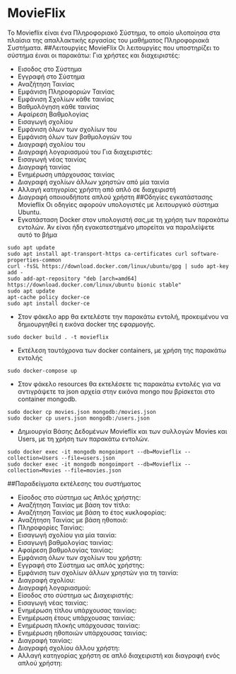 # MovieFlix
Το Movieflix είναι ένα Πληροφοριακό Σύστημα, το οποίο υλοποίησα στα πλαίσια της απαλλακτικής εργασίας του μαθήματος
Πληροφοριακά Συστήματα. 
##Λειτουργίες MovieFlix
Οι λειτουργίες που υποστηρίζει το σύστημα έιναι οι παρακάτω:
Για χρήστες και διαχειριστές:
* Εισοδος στο Σύστημα
* Εγγραφή στο Σύστημα
* Αναζήτηση Ταινίας
* Εμφάνιση Πληροφοριών Ταινίας
* Εμφάνιση Σχολίων κάθε ταινίας 
* Βαθμολόγηση κάθε ταινίας
* Αφαίρεση Βαθμολογίας
* Εισαγωγή σχολίου
* Εμφάνιση όλων των σχολίων του
* Εμφάνιση όλων των βαθμολογιών του
* Διαγραφή σχολίου του
* Διαγραφή λογαριασμού του
Για διαχειριστές:
* Εισαγωγή νέας ταινίας
* Διαγραφή ταινίας
* Ενημέρωση υπάρχουσας ταινίας
* Διαγραφή σχολίων άλλων χρηστών από μία ταινία
* Αλλαγή κατηγορίας χρήστη από απλό σε διαχειριστή
* Διαγραφή οποιουδήποτε απλού χρήστη
##Οδηγίες εγκατάστασης Movieflix
Οι οδηγίες αφορούν υπολογιστές με λειτουργικό σύστημα Ubuntu.
* Εγκατάσταση Docker στον υπολογιστή σας,με τη χρήση των παρακάτω εντολών.
  Άν είναι ήδη εγακατεστημένο μπορείται να παραλείψετε αυτό το βήμα
```
sudo apt update
sudo apt install apt-transport-https ca-certificates curl software-properties-common
curl -fsSL https://download.docker.com/linux/ubuntu/gpg | sudo apt-key add -
sudo add-apt-repository "deb [arch=amd64] https://download.docker.com/linux/ubuntu bionic stable"
sudo apt update
apt-cache policy docker-ce
sudo apt install docker-ce
```
* Στον φάκελο app θα εκτελέστε την παρακάτω εντολή,
προκειμένου να δημιουργηθεί η εικόνα docker της εφαρμογής.
```
sudo docker build . -t movieflix
```
* Εκτέλεση ταυτόχρονα των docker containers, με χρήση της παρακάτω εντολής
```
sudo docker-compose up
```
* Στον φάκελο resources θα εκτελέσετε τις παρακάτω εντολές 
για να αντιγράψετε τα json αρχεία στην εικόνα mongo που βρίσκεται 
στο container mongodb.
```
sudo docker cp movies.json mongodb:/movies.json
sudo docker cp users.json mongodb:/users.json
```
* Δημιουργία Βάσης Δεδομένων Movieflix και των συλλογών Movies και Users, 
με τη χρήση των παρακάτω εντολών.
```
sudo docker exec -it mongodb mongoimport --db=Movieflix --collection=Users --file=users.json
sudo docker exec -it mongodb mongoimport --db=Movieflix --collection=Movies --file=movies.json
```
##Παραδείγματα εκτέλεσης του συστήματος
* Είσοδος στο σύστημα ως Απλός χρήστης:
* Αναζήτηση Ταινίας με βάση τον τίτλο:
* Αναζήτηση Ταινίας με βάση το έτος κυκλοφορίας:
* Αναζήτηση Ταινίας με βάση ηθοποιό:
* Πληροφορίες Ταινίας:
* Εισαγωγή σχολίου για μία ταινία:
* Εισαγωγή βαθμολογίας ταινίας:
* Αφαίρεση βαθμολογίας ταινίας:
* Εμφάνιση όλων των σχολίων του χρήστη:
* Εγγραφή στο Σύστημα ως απλός χρήστης:
* Εμφάνιση των σχολίων άλλων χρηστών για τη ταινία:
* Διαγραφή σχολίου:
* Διαγραφή λογαριασμού:
* Είσοδος στο σύστημα ως Διαχειριστής:
* Εισαγωγή νέας ταινίας:
* Ενημέρωση τίτλου υπάρχουσας ταινίας:
* Ενημέρωση έτους υπάρχουσας ταινίας:
* Ενημέρωση πλοκής υπάρχουσας ταινίας:
* Ενημέρωση ηθοποιών υπάρχουσας ταινίας:
* Διαγραφή ταινίας:
* Διαγραφή σχολίου άλλου χρήστη:
* Αλλαγή κατηγορίας χρήστη σε απλό διαχειριστή και διαγραφή ενός απλού χρήστη:





